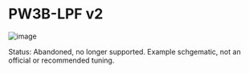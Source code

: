 # PW3B-LPF v2

![image](https://user-images.githubusercontent.com/127763821/236630352-ae340d0d-d38c-4250-8d87-d16f06b909bc.png)

Status: Abandoned, no longer supported. Example schgematic, not an official or recommended tuning.
   
